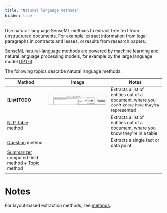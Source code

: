 ```yaml
---
title: "Natural language methods"
hidden: true
---
```


Use natural-language SenseML methods to extract free text from unstructured documents. For example, extract information from legal paragraphs in contracts and leases, or results from research papers. 

SenseML natural-language methods are powered by machine learning and natural language processing models, for example by the large language model [GPT-3](https://openai.com/api/).

The following topics describe natural language methods:

| Method                                                       | Image                                                        | Notes                                                        |
| ------------------------------------------------------------ | ------------------------------------------------------------ | ------------------------------------------------------------ |
| **[List]TODO**                                               | ![Click to enlarge](https://raw.githubusercontent.com/sensible-hq/sensible-docs/main/readme-sync/assets/v0/images/final/box_1099.png) | Extracts a list of entities out of a document, where you don't know how they're represented |
| [NLP Table](doc:nlp-table) method                            |                                                              | Extracts a list of entities out of a document, where you know they're in a table |
| [Question](doc:question) method                              |                                                              | Extracts a single fact or data point                         |
| [Summarizer](doc:summarizer) computed field method + [Topic](doc:topic) method |                                                              |                                                              |
|                                                              |                                                              |                                                              |




Notes
====

For layout-based extraction methods, see [methods](doc:methods).
